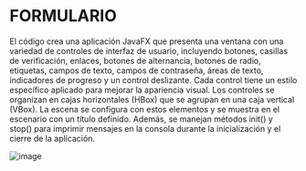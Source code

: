# FORMULARIO

El código crea una aplicación JavaFX que presenta una ventana con una variedad de controles de interfaz de usuario, incluyendo botones, casillas de verificación, enlaces, botones de alternancia, botones de radio, etiquetas, campos de texto, campos de contraseña, áreas de texto, indicadores de progreso y un control deslizante. Cada control tiene un estilo específico aplicado para mejorar la apariencia visual. Los controles se organizan en cajas horizontales (HBox) que se agrupan en una caja vertical (VBox). La escena se configura con estos elementos y se muestra en el escenario con un título definido. Además, se manejan métodos init() y stop() para imprimir mensajes en la consola durante la inicialización y el cierre de la aplicación.

![image](https://github.com/Marylin-Rosero/FORMULARIO/assets/169502533/806a485f-2c7f-4a84-b5a9-6b59ec791b71)
